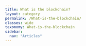```yaml
---
title: What is the blockchain?
layout: category
permalink: /What-is-the-blockchain/
classes: wide
taxonomy: What-is-the-blockchain
sidebar:
  nav: "Articles"
---
```

